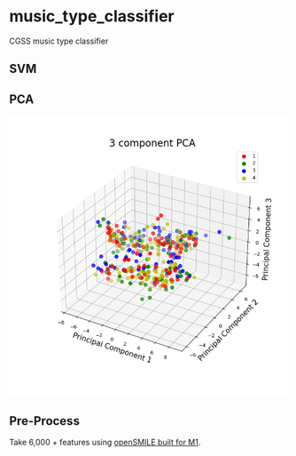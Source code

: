 # music_type_classifier
CGSS music type classifier

## SVM


## PCA
![img](https://github.com/KYHSGeekCode/music_type_classifier/blob/main/pca.png?raw=true)

## Pre-Process
Take 6,000 + features using [openSMILE built for M1](https://github.com/KYHSGeekCode/opensmile-python).
